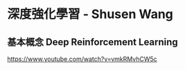 # 深度強化學習 - Shusen Wang
## 基本概念 Deep Reinforcement Learning
https://www.youtube.com/watch?v=vmkRMvhCW5c
